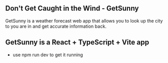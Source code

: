 ## Don't Get Caught in the Wind - GetSunny
GetSunny is a weather forecast web app that allows you to look up the city to  you are in and get accurate information back.


## GetSunny is a React + TypeScript + Vite app
- use npm run dev to get it running

